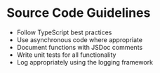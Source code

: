 # Source Code Guidelines

- Follow TypeScript best practices
- Use asynchronous code where appropriate
- Document functions with JSDoc comments
- Write unit tests for all functionality
- Log appropriately using the logging framework
